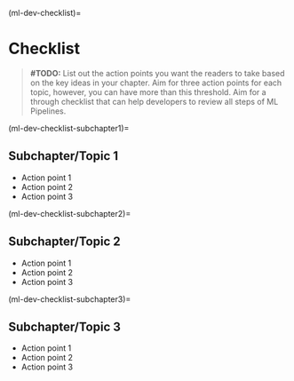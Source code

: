 (ml-dev-checklist)=
# Checklist

> **#TODO:**
> List out the action points you want the readers to take based on the key ideas in your chapter.
> Aim for three action points for each topic, however, you can have more than this threshold.
> Aim for a through checklist that can help developers to review all steps of ML Pipelines.

(ml-dev-checklist-subchapter1)=
## Subchapter/Topic 1

- Action point 1
- Action point 2
- Action point 3

(ml-dev-checklist-subchapter2)=
## Subchapter/Topic 2

- Action point 1
- Action point 2
- Action point 3

(ml-dev-checklist-subchapter3)=
## Subchapter/Topic 3

- Action point 1
- Action point 2
- Action point 3